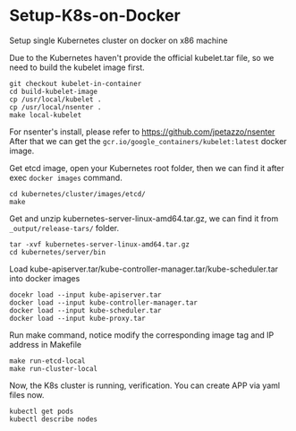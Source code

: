 # Setup-K8s-on-Docker
Setup single Kubernetes cluster on docker on x86 machine

Due to the Kubernetes haven't provide the official kubelet.tar file, so we need to build the kubelet image first.
```
git checkout kubelet-in-container
cd build-kubelet-image
cp /usr/local/kubelet .
cp /usr/local/nsenter .
make local-kubelet
```
For nsenter's install, please refer to https://github.com/jpetazzo/nsenter 
After that we can get the `gcr.io/google_containers/kubelet:latest` docker image.

Get etcd image, open your Kubernetes root folder, then we can find it after exec `docker images` command.
```
cd kubernetes/cluster/images/etcd/
make
```
Get and unzip kubernetes-server-linux-amd64.tar.gz, we can find it from `_output/release-tars/` folder.
```
tar -xvf kubernetes-server-linux-amd64.tar.gz
cd kubernetes/server/bin
```
Load kube-apiserver.tar/kube-controller-manager.tar/kube-scheduler.tar into docker images
```
docekr load --input kube-apiserver.tar
docker load --input kube-controller-manager.tar
docker load --input kube-scheduler.tar
docker load --input kube-proxy.tar
```
Run make command, notice modify the corresponding image tag and IP address in Makefile
```
make run-etcd-local
make run-cluster-local
```
Now, the K8s cluster is running, verification. You can create APP via yaml files now.
```
kubectl get pods
kubectl describe nodes
```
